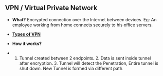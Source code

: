 ## VPN / Virtual Private Network
- **What?** Encrypted connection over the Internet between devices. Eg: An employee working from home connects securely to his office servers.
- **[Types of VPN](Types-of-VPN)**

- **How it works?**    
- 1. Tunnel created between 2 endpoints.    2. Data is sent inside tunnel after encryption.    3. Tunnel will detect the Penetration, Entire tunnel is shut down. New Tunnel is formed via different path.
